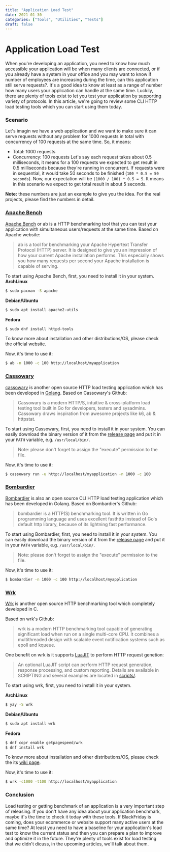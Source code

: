 ```yaml
---
title: "Application Load Test"
date: 2021-01-30
categories: ["Tools", "Utilities", "Tests"]
draft: false
---
```

# Application Load Test

When you're developing an application, you need to know how much accessible your application will be when many clients are connected, or if you already have a system in your office and you may want to know if number of employees are increasing during the time, can this application still serve requests?.
It's a good idea to know at least as a range of number how many users your application can handle at the same time.
Luckily, there are plenty of tools exist to let you test your application by supporting variety of protocols.
In this article, we're going to review some CLI HTTP load testing tools which you can start using them today.

### Scenario

Let's imagin we have a web application and we want to make sure it can serve requests without any problem for 1000 requests in total with concurrency of 100 requests at the same time.
So, it means:

* Total: 1000 requests
* Concurrency: 100 requests
Let's say each request takes about 0.5 milliseconds, it means for a 100 requests we expected to get result in 0.5 milliseconds because they're running in concurrent. If requests were in sequential, it would take 50 seconds to be finished (`100 * 0.5 = 50 seconds`).
Now, our expectation will be `(1000 / 100) * 0.5 = 5`. It means in this scenario we expect to get total result in about 5 seconds.

**Note:** these numbers are just an example to give you the idea. For the real projects, please find the numbers in detail.

### [Apache Bench](https://httpd.apache.org/docs/2.4/programs/ab.html)
[Apache Bench](https://httpd.apache.org/docs/2.4/programs/ab.html) or ab is a HTTP benchmarking tool that you can test your application with simultaneous users/requests at the same time.
Based on Apache website:

> ab is a tool for benchmarking your Apache Hypertext Transfer Protocol (HTTP) server. It is designed to give you an impression of how your current Apache installation performs. This especially shows you how many requests per second your Apache installation is capable of serving.

To start using Apache Bench, first, you need to install it in your system.
**ArchLinux**

```bash
$ sudo pacman -S apache
```
**Debian/Ubuntu**

```bash
$ sudo apt install apache2-utils
```
**Fedora**

```bash
$ sudo dnf install httpd-tools
```

To know more about installation and other distributions/OS, please check the official website.

Now, it's time to use it:

```bash
$ ab -n 1000 -c 100 http://localhost/myapplication
```

### [Cassowary](https://github.com/rogerwelin/cassowary/)
[cassowary](https://github.com/rogerwelin/cassowary/) is another open source HTTP load testing application which has been developed in [Golang](https://golang.org/).
Based on Cassowary's Github:

> Cassowary is a modern HTTP/S, intuitive & cross-platform load testing tool built in Go for developers, testers and sysadmins. Cassowary draws inspiration from awesome projects like k6, ab & httpstat.

To start using Cassowary, first, you need to install it in your system.
You can easily download the binary version of it from the [release page](https://github.com/rogerwelin/cassowary/releases) and put it in your `PATH` variable, e.g. `/usr/local/bin/`.

>  Note: please don't forget to assign the "execute" permission to the file.

Now, it's time to use it:
```bash
$ cassowary run -u http://localhost/myapplication -n 1000 -c 100
```

### [Bombardier](https://github.com/codesenberg/bombardier)
[Bombardier](https://github.com/codesenberg/bombardier) is also an open source CLI HTTP load testing application which has been developed in Golang.
Based on Bombardier's Github:

> bombardier is a HTTP(S) benchmarking tool. It is written in Go programming language and uses excellent fasthttp instead of Go's default http library, because of its lightning fast performance.

To start using Bombardier, first, you need to install it in your system.
You can easily download the binary version of it from the [release page](https://github.com/codesenberg/bombardier/releases) and put it in your `PATH` variable, e.g. `/usr/local/bin/`.

> Note: please don't forget to assign the "execute" permission to the file.

Now, it's time to use it:

```bash
$ bombardier -n 1000 -c 100 http://localhost/myapplication
```

### [Wrk](https://github.com/wg/wrk)

[Wrk](https://github.com/wg/wrk) is another open source HTTP benchmarking tool which completely developed in C.

Based on wrk's Github:

> wrk is a modern HTTP benchmarking tool capable of generating significant load when run on a single multi-core CPU. It combines a multithreaded design with scalable event notification systems such as epoll and kqueue.

One benefit on wrk is it supports [LuaJIT](https://luajit.org/) to perform HTTP request genetion:

> An optional LuaJIT script can perform HTTP request generation, response processing, and custom reporting. Details are available in SCRIPTING and several examples are located in [scripts/](https://github.com/wg/wrk/blob/master/scripts).

To start using wrk, first, you need to install it in your system.

**ArchLinux**

```bash
$ yay -S wrk
```

**Debian/Ubuntu**

```bash
$ sudo apt install wrk
```

**Fedora**

```bash
$ dnf copr enable getpagespeed/wrk
$ dnf install wrk
```

To know more about installation and other distributions/OS, please check the its [wiki page](https://github.com/wg/wrk/wiki).

Now, it's time to use it:

```bash
$ wrk -c1000 -t100 http://localhost/myapplication
```

### Conclusion

Load testing or getting benchmark of an application is a very important step of releasing. If you don't have any idea about your application benchmark, maybe it's the time to check it today with these tools. If BlackFriday is coming, does your ecommerce or website support many active users at the same time?
At least you need to have a baseline for your application's load test to know the current status and then you can prepare a plan to improve and optimize it in the future. They're plenty of tools exist for load testing that we didn't dicuss, in the upcoming articles, we'll talk about them.

